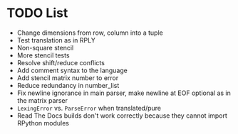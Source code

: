 # TODO List

* Change dimensions from row, column into a tuple
* Test translation as in RPLY
* Non-square stencil
* More stencil tests
* Resolve shift/reduce conflicts
* Add comment syntax to the language
* Add stencil matrix number to error
* Reduce redundancy in number_list
* Fix newline ignorance in main parser, make newline at EOF optional as in the matrix parser
* `LexingError` vs. `ParseError` when translated/pure
* Read The Docs builds don't work correctly because they cannot import RPython modules
